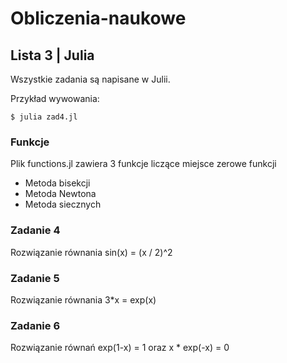 # Obliczenia-naukowe
## Lista 3 | Julia

Wszystkie zadania są napisane w Julii.

Przykład wywowania:
```Shell
$ julia zad4.jl
```

### Funkcje
Plik functions.jl zawiera 3 funkcje liczące miejsce zerowe funkcji
- Metoda bisekcji
- Metoda Newtona
- Metoda siecznych

### Zadanie 4
Rozwiązanie równania sin(x) = (x / 2)^2

### Zadanie 5
Rozwiązanie równania 3*x = exp(x)

### Zadanie 6
Rozwiązanie równań exp(1-x) = 1 oraz x * exp(-x) = 0
